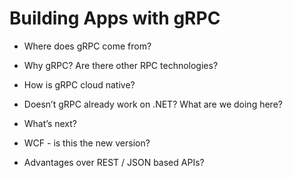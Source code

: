 # Building Apps with gRPC

* Where does gRPC come from?
* Why gRPC? Are there other RPC technologies?
* How is gRPC cloud native?
* Doesn’t gRPC already work on .NET? What are we doing here?
* What’s next?

* WCF - is this the new version?
* Advantages over REST / JSON based APIs?
